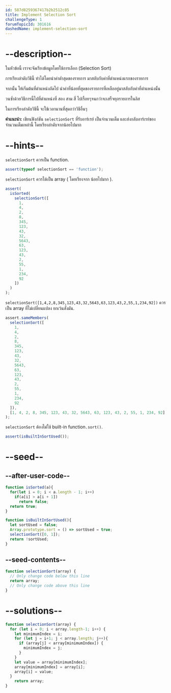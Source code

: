 ```yaml
---
id: 587d8259367417b2b2512c85
title: Implement Selection Sort
challengeType: 1
forumTopicId: 301616
dashedName: implement-selection-sort
---
```


# --description--

ในหัวข้อนี้ เราจะจัดเรียงข้อมูลโดยใช้การเลือก (Selection Sort)

การเรียงลำดับวิธีนี้ ทำได้โดยนำค่าต่ำสุดของรายการ มาสลับกับค่าที่ตำแหน่งแรกของรายการ

จากนั้น ให้เริ่มต้นที่ตำแหน่งถัดไป นำค่าที่น้อยที่สุดของรายการที่เหลืออยู่มาสลับกับค่าที่ตำแหน่งนั้น

วนซ้ำด้วยวิธีการนี้ไปที่ตำแหน่งที่ สอง สาม สี่ ไปเรื่อยๆจนกว่าจะเสร็จทุกรายการในลิส


ในการเรียงลำดับวิธีนี้ จะใช้เวลานานที่สุดกว่าวิธีอื่นๆ

**คำแนะนำ:** เขียนฟังก์ชัน `selectionSort`  ที่รับอาร์เรย์ เป็นจำนวนเต็ม และส่งกลับอาร์เรย์ของจำนวนเต็มเหล่านี้ โดยเรียงลำดับจากน้อยไปมาก

# --hints--

`selectionSort` ควรเป็น function.

```js
assert(typeof selectionSort == 'function');
```

`selectionSort` ควรได้เป็น array ( โดยเรียงจาก น้อยไปมาก ).

```js
assert(
  isSorted(
    selectionSort([
      1,
      4,
      2,
      8,
      345,
      123,
      43,
      32,
      5643,
      63,
      123,
      43,
      2,
      55,
      1,
      234,
      92
    ])
  )
);
```

`selectionSort([1,4,2,8,345,123,43,32,5643,63,123,43,2,55,1,234,92])` ควรเป็น array ที่ไม่เปลี่ยนแปลง ยกเว้นสั่งมัน.

```js
assert.sameMembers(
  selectionSort([
    1,
    4,
    2,
    8,
    345,
    123,
    43,
    32,
    5643,
    63,
    123,
    43,
    2,
    55,
    1,
    234,
    92
  ]),
  [1, 4, 2, 8, 345, 123, 43, 32, 5643, 63, 123, 43, 2, 55, 1, 234, 92]
);
```

`selectionSort`  ต้องไม่ใช้ built-in function`.sort()`.

```js
assert(isBuiltInSortUsed());
```

# --seed--

## --after-user-code--

```js
function isSorted(a){
  for(let i = 0; i < a.length - 1; i++)
    if(a[i] > a[i + 1])
      return false;
  return true;
}

function isBuiltInSortUsed(){
  let sortUsed = false;
  Array.prototype.sort = () => sortUsed = true;
  selectionSort([0, 1]);
  return !sortUsed;
}
```

## --seed-contents--

```js
function selectionSort(array) {
  // Only change code below this line
  return array;
  // Only change code above this line
}
```

# --solutions--

```js
function selectionSort(array) {
  for (let i = 0; i < array.length-1; i++) {
    let minimumIndex = i;
    for (let j = i+1; j < array.length; j++){
      if (array[j] < array[minimumIndex]) {
        minimumIndex = j;
      }
    }
    let value = array[minimumIndex];
    array[minimumIndex] = array[i];
    array[i] = value;
  }
    return array;
}
```
